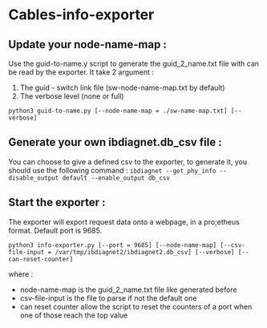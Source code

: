 # Cables-info-exporter

## Update your node-name-map :

Use the guid-to-name.y script to generate the guid_2_name.txt file with can be read by the exporter.
It take 2 argument :
1. The guid - switch link file (sw-node-name-map.txt by default)
2. The verbose level (none or full)

```python3 guid-to-name.py [--node-name-map = ./sw-name-map.txt] [--verbose]```


## Generate your own ibdiagnet.db_csv file :

You can choose to give a defined csv to the exporter, to generate it, you should use the following command :
```ibdiagnet --get_phy_info --disable_output default --enable_output db_csv```


## Start the exporter :

The exporter will export request data onto a webpage, in a pro;etheus format. Default port is 9685.

```python3 info-exporter.py [--port = 9685] [--node-name-map] [--csv-file-input = /var/tmp/ibdiagnet2/ibdiagnet2.db_csv] [--verbose] [--can-reset-counter]```

where :

- node-name-map is the guid_2_name.txt file like generated before
- csv-file-input is the file to parse if not the default one
- can reset counter allow the script to reset the counters of a port when one of those reach the top value